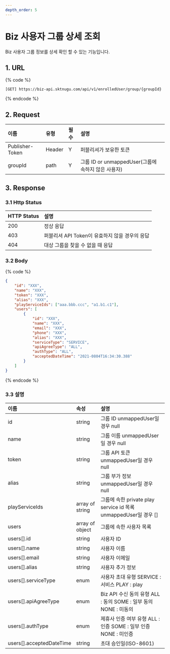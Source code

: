 ```yaml
---
depth_order: 5
---
```


# Biz 사용자 그룹 상세 조회

Biz 사용자 그룹 정보를 상세 확인 할 수 있는 기능입니다.

## 1. URL

{% code %}
```text
[GET] https://biz-api.sktnugu.com/api/v1/enrolledUser/group/{groupId}
```
{% endcode %}

## 2. Request

| 이름              | 유형     | 필수    | 설명                                    |
|:----------------|:-------|:------|:--------------------------------------|
| Publisher-Token | Header | Y     | 퍼블리셔가 보유한 토큰                          |
| groupId         | path   | Y     | 그룹 ID or unmappedUser(그룹에 속하지 않은 사용자) |

## 3. Response <a id="Biz&#xC0AC;&#xC6A9;&#xC790;&#xADF8;&#xB8F9;&#xC0C1;&#xC138;&#xC870;&#xD68C;v1-3.Response"></a>

### 3.1 Http Status <a id="Biz&#xC0AC;&#xC6A9;&#xC790;&#xADF8;&#xB8F9;&#xC0C1;&#xC138;&#xC870;&#xD68C;v1-3.1HttpStatus"></a>

| HTTP Status | 설명                             |
|:------------|:-------------------------------|
| 200         | 정상 응답                          |
| 403         | 퍼블리셔 API Token이 유효하지 않을 경우의 응답 |
| 404         | 대상 그룹을 찾을 수 없을 때 응답            |

### 3.2 Body <a id="Biz&#xC0AC;&#xC6A9;&#xC790;&#xADF8;&#xB8F9;&#xC0C1;&#xC138;&#xC870;&#xD68C;v1-3.2Body"></a>

{% code %}
```json
{
    "id": "XXX",
    "name": "XXX",
    "token": "XXX",
    "alias": "XXX",
    "playServiceIds": ["aaa.bbb.ccc", "a1.b1.c1"],
    "users": [
        {
            "id": "XXX",
            "name": "XXX",
            "email": "XXX",
            "phone": "XXX",
            "alias": "XXX",
            "serviceType": "SERVICE",
            "apiAgreeType": "ALL",
            "authType": "ALL",
            "acceptedDateTime": "2021-0804T16:34:30.388"
        }
    ]
}
```
{% endcode %}

### 3.3 설명 <a id="Biz&#xC0AC;&#xC6A9;&#xC790;&#xADF8;&#xB8F9;&#xC0C1;&#xC138;&#xC870;&#xD68C;v1-3.3&#xC124;&#xBA85;"></a>

| 이름                         | 속성              | 설명                                                      |
|:---------------------------|:----------------|:--------------------------------------------------------|
| id                         | string          | 그룹 ID unmappedUser일 경우 null                             |
| name                       | string          | 그룹 이름 unmappedUser일 경우 null                             |
| token                      | string          | 그룹 API 토큰 unmappedUser일 경우 null                         |
| alias                      | string          | 그룹 부가 정보 unmappedUser일 경우 null                          |
| playServiceIds             | array of string | 그룹에 속한 private play service id 목록 unmappedUser일 경우 \[\] |
| users                      | array of object | 그룹에 속한 사용자 목록                                           |
| users\[\].id               | string          | 사용자 ID                                                  |
| users\[\].name             | string          | 사용자 이름                                                  |
| users\[\].email            | string          | 사용자 이메일                                                 |
| users\[\].alias            | string          | 사용자 추가 정보                                               |
| users\[\].serviceType      | enum            | 사용자 초대 유형 SERVICE : 서비스 PLAY : play                     |
| users\[\].apiAgreeType     | enum            | Biz API 수신 동의 유형 ALL : 동의 SOME : 일부 동의 NONE : 미동의       |
| users\[\].authType         | enum            | 제휴사 인증 여부 유형 ALL : 인증 SOME : 일부 인증 NONE : 미인증           |
| users\[\].acceptedDateTime | string          | 초대 승인일(ISO-8601)                                        |

